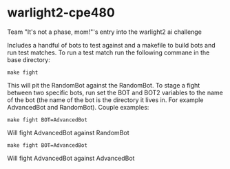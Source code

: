 # warlight2-cpe480
Team "It's not a phase, mom!"'s entry into the warlight2 ai challenge 

Includes a handful of bots to test against and a makefile to build bots and run test matches.  To run a test match run the following commane in the base directory:

`make fight`

This will pit the RandomBot against the RandomBot.  To stage a fight between two specific bots, run set the BOT and BOT2 variables to the name of the bot (the name of the bot is the directory it lives in.  For example AdvancedBot and RandomBot).  Couple examples:

`make fight BOT=AdvancedBot`

Will fight AdvancedBot against RandomBot

`make fight BOT=AdvancedBot`

Will fight AdvancedBot against AdvancedBot
